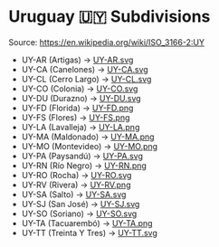 # Uruguay 🇺🇾 Subdivisions

Source: https://en.wikipedia.org/wiki/ISO_3166-2:UY

* UY-AR (Artigas) -> [UY-AR.svg](https://github.com/amckenna41/iso3166-flag-icons/blob/main/iso3166-2-icons/UY/UY-AR.svg)
* UY-CA (Canelones) -> [UY-CA.svg](https://github.com/amckenna41/iso3166-flag-icons/blob/main/iso3166-2-icons/UY/UY-CA.svg)
* UY-CL (Cerro Largo) -> [UY-CL.svg](https://github.com/amckenna41/iso3166-flag-icons/blob/main/iso3166-2-icons/UY/UY-CL.svg)
* UY-CO (Colonia) -> [UY-CO.svg](https://github.com/amckenna41/iso3166-flag-icons/blob/main/iso3166-2-icons/UY/UY-CO.svg)
* UY-DU (Durazno) -> [UY-DU.svg](https://github.com/amckenna41/iso3166-flag-icons/blob/main/iso3166-2-icons/UY/UY-DU.svg)
* UY-FD (Florida) -> [UY-FD.png](https://github.com/amckenna41/iso3166-flag-icons/blob/main/iso3166-2-icons/UY/UY-FD.png)
* UY-FS (Flores) -> [UY-FS.png](https://github.com/amckenna41/iso3166-flag-icons/blob/main/iso3166-2-icons/UY/UY-FS.png)
* UY-LA (Lavalleja) -> [UY-LA.png](https://github.com/amckenna41/iso3166-flag-icons/blob/main/iso3166-2-icons/UY/UY-LA.png)
* UY-MA (Maldonado) -> [UY-MA.png](https://github.com/amckenna41/iso3166-flag-icons/blob/main/iso3166-2-icons/UY/UY-MA.png)
* UY-MO (Montevideo) -> [UY-MO.png](https://github.com/amckenna41/iso3166-flag-icons/blob/main/iso3166-2-icons/UY/UY-MO.png)
* UY-PA (Paysandú) -> [UY-PA.svg](https://github.com/amckenna41/iso3166-flag-icons/blob/main/iso3166-2-icons/UY/UY-PA.svg)
* UY-RN (Río Negro) -> [UY-RN.png](https://github.com/amckenna41/iso3166-flag-icons/blob/main/iso3166-2-icons/UY/UY-RN.png)
* UY-RO (Rocha) -> [UY-RO.svg](https://github.com/amckenna41/iso3166-flag-icons/blob/main/iso3166-2-icons/UY/UY-RO.svg)
* UY-RV (Rivera) -> [UY-RV.png](https://github.com/amckenna41/iso3166-flag-icons/blob/main/iso3166-2-icons/UY/UY-RV.png)
* UY-SA (Salto) -> [UY-SA.svg](https://github.com/amckenna41/iso3166-flag-icons/blob/main/iso3166-2-icons/UY/UY-SA.svg)
* UY-SJ (San José) -> [UY-SJ.svg](https://github.com/amckenna41/iso3166-flag-icons/blob/main/iso3166-2-icons/UY/UY-SJ.svg)
* UY-SO (Soriano) -> [UY-SO.svg](https://github.com/amckenna41/iso3166-flag-icons/blob/main/iso3166-2-icons/UY/UY-SO.svg)
* UY-TA (Tacuarembó) -> [UY-TA.png](https://github.com/amckenna41/iso3166-flag-icons/blob/main/iso3166-2-icons/UY/UY-TA.png)
* UY-TT (Treinta Y Tres) -> [UY-TT.svg](https://github.com/amckenna41/iso3166-flag-icons/blob/main/iso3166-2-icons/UY/UY-TT.svg)
